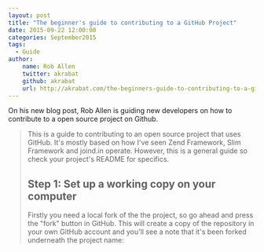 ```yaml
---
layout: post
title: "The beginner's guide to contributing to a GitHub Project"
date: 2015-09-22 12:00:00
categories: September2015
tags:
  - Guide
author:
    name: Rob Allen
    twitter: akrabat
    github: akrabat
    url: http://akrabat.com/the-beginners-guide-to-contributing-to-a-github-project/
---
```


On his new blog post, Rob Allen is guiding new developers on how to contribute to a open source project on Github.

> This is a guide to contributing to an open source project that uses GitHub. It's mostly based on how I've seen Zend Framework, Slim Framework and joind.in operate. However, this is a general guide so check your project's README for specifics.
>
> ## Step 1: Set up a working copy on your computer
>
> Firstly you need a local fork of the the project, so go ahead and press the "fork" button in GitHub. This will create a copy of the repository in your own GitHub account and you'll see a note that it's been forked underneath the project name:
